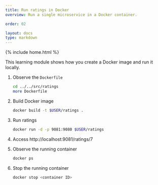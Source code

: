 ```yaml
---
title: Run ratings in Docker
overview: Run a single microservice in a Docker container.

order: 02

layout: docs
type: markdown
---
```

{% include home.html %}

This learning module shows how you create a Docker image and run it locally.

1. Observe the `Dockerfile`
   ```bash
   cd ../../src/ratings
   more Dockerfile
   ```
1. Build Docker image
   ```bash
   docker build -t $USER/ratings .
   ```
1. Run ratings
   ```bash
   docker run -d -p 9081:9080 $USER/ratings
   ```

1. Access http://localhost:9081/ratings/7

1. Observe the running container
   ```bash
   docker ps
   ```

1. Stop the running container
   ```bash
   docker stop <container ID>
   ```
